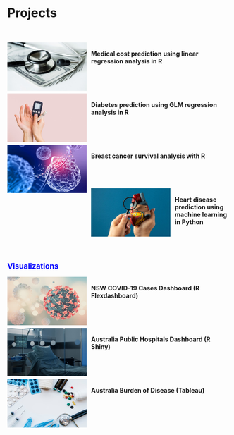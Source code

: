 # Projects

<br>

<img align = left src= "assets/img/medical.jpg" width = "180" height = "110" style= "margin-right: 10px;"/><br/>
**Medical cost prediction using linear regression analysis in R**<br/><br/><br/>
&nbsp;

<img align = left src= "assets/img/diabetes.jpg" width = "180" height = "110" style= "margin-right: 10px;"/><br/>
**Diabetes prediction using GLM regression analysis in R**<br/><br/><br/>
&nbsp;

<img align = left src= "assets/img/virus.jpg" width = "180" height = "110" style= "margin-right: 10px;"/><br/>
**Breast cancer survival analysis with R**<br/><br/><br/>
&nbsp;

<img align = left src= "assets/img/heart.jpg" width = "180" height = "110" style= "margin-right: 10px;"/><br/>
**Heart disease prediction using machine learning in Python**<br/><br/><br/><br/>
&nbsp;
&nbsp;

<span style="color: blue; font-size:1.2em"> **Visualizations** </span>

<img align = left src= "assets/img/covid.jpg" width = "180" height = "110" style= "margin-right: 10px;"/><br/>
**NSW COVID-19 Cases Dashboard (R Flexdashboard)**<br/><br/><br/>
&nbsp;

<img align = left src= "assets/img/hospital.jpg" width = "180" height = "110" style= "margin-right: 10px;"/><br/>
**Australia Public Hospitals Dashboard (R Shiny)**<br/><br/><br/>
&nbsp;

<img align = left src= "assets/img/burden.jpg" width = "180" height = "110" style= "margin-right: 10px;"/><br/>
**Australia Burden of Disease (Tableau)**<br/><br/><br/>
&nbsp;


